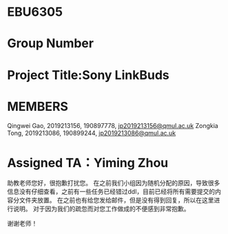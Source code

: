 # EBU6305
# Group Number
# Project Title:Sony LinkBuds
# MEMBERS
Qingwei Gao, 2019213156, 190897778, jp2019213156@qmul.ac.uk
Zongkia Tong, 2019213086, 190899244, jp2019213086@qmul.ac.uk
# Assigned TA：Yiming Zhou


助教老师您好，很抱歉打扰您。
在之前我们小组因为随机分配的原因，导致很多信息没有仔细查看，之前有一些任务已经错过ddl，目前已经将所有需要提交的内容分文件夹放置。
在之前也有给您发给邮件，但是没有得到回复，所以在这里进行说明。
对于因为我们的疏忽而对您工作做成的不便感到非常抱歉。

谢谢老师！
